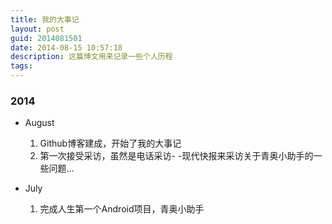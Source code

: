 ```yaml
---
title: 我的大事记
layout: post
guid: 2014081501
date: 2014-08-15 10:57:18
description: 这篇博文用来记录一些个人历程
tags:
---
```


### 2014
- August

	1. Github博客建成，开始了我的大事记
	2. 第一次接受采访，虽然是电话采访- -现代快报来采访关于青奥小助手的一些问题…

- July

	1. 完成人生第一个Android项目，青奥小助手